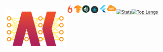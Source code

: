 <div style="display: flex; justify-content: center">


[<img alt="AKLogo" width="200px" src="https://raw.githubusercontent.com/Akhilez/Akhilez/master/AK_Logo.png" />](https://akhil.ai/)

<br/>

<div>
<img align="left" height="26px" src="https://raw.githubusercontent.com/Akhilez/Akhilez/master/icons/pytorch.png" />
<img align="left" height="26px" src="https://raw.githubusercontent.com/Akhilez/Akhilez/master/icons/tensorflow.png" />
<img align="left" height="26px" src="https://raw.githubusercontent.com/Akhilez/Akhilez/master/icons/django.jpg" />
<img align="left" height="30px" src="https://raw.githubusercontent.com/Akhilez/Akhilez/master/icons/react.webp" />
<img align="left" height="24px" src="https://raw.githubusercontent.com/Akhilez/Akhilez/master/icons/flutter.png" />
<img align="left" height="20px" src="https://raw.githubusercontent.com/Akhilez/Akhilez/master/icons/AWS.png" />
</div>

<br/><br/>

[![Stats](https://github-readme-stats.vercel.app/api?username=Akhilez&count_private=true&show_icons=true&cache_seconds=86400&hide_title=true)](https://akhil.ai/)

[![Top Langs](https://github-readme-stats.vercel.app/api/top-langs/?username=Akhilez&layout=compact)](https://akhil.ai/)

</div>